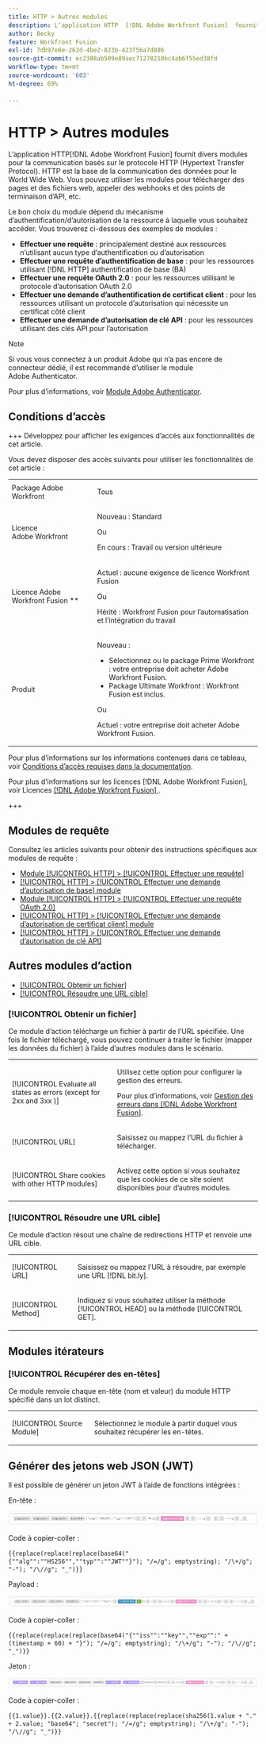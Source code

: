 ```yaml
---
title: HTTP > Autres modules
description: L’application HTTP  [!DNL Adobe Workfront Fusion]  fournit divers modules de communication basés sur le protocole HTTP (Hypertext Transfer Protocol). HTTP est la base de la communication des données pour le World Wide Web. Vous pouvez utiliser les modules pour télécharger des pages et des fichiers web, appeler des webhooks et des points de terminaison d’API, etc.
author: Becky
feature: Workfront Fusion
exl-id: 7db97e6e-262d-4be2-823b-423f56a7d886
source-git-commit: ec2388ab509e89aec71278210bc4ab6f55ed38fd
workflow-type: tm+mt
source-wordcount: '603'
ht-degree: 69%

---
```


# HTTP > Autres modules

L’application HTTP[!DNL Adobe Workfront Fusion]  fournit divers modules pour la communication basés sur le protocole HTTP (Hypertext Transfer Protocol). HTTP est la base de la communication des données pour le World Wide Web. Vous pouvez utiliser les modules pour télécharger des pages et des fichiers web, appeler des webhooks et des points de terminaison d’API, etc.

Le bon choix du module dépend du mécanisme d’authentification/d’autorisation de la ressource à laquelle vous souhaitez accéder. Vous trouverez ci-dessous des exemples de modules :

* **Effectuer une requête** : principalement destiné aux ressources n’utilisant aucun type d’authentification ou d’autorisation
* **Effectuer une requête d’authentification de base** : pour les ressources utilisant [!DNL HTTP] authentification de base (BA)
* **Effectuer une requête OAuth 2.0** : pour les ressources utilisant le protocole d’autorisation OAuth 2.0
* **Effectuer une demande d’authentification de certificat client** : pour les ressources utilisant un protocole d’autorisation qui nécessite un certificat côté client
* **Effectuer une demande d’autorisation de clé API** : pour les ressources utilisant des clés API pour l’autorisation

>[!NOTE]
>
>Si vous vous connectez à un produit Adobe qui n’a pas encore de connecteur dédié, il est recommandé d’utiliser le module Adobe Authenticator.
>
>Pour plus d’informations, voir [Module Adobe Authenticator](/help/workfront-fusion/references/apps-and-modules/adobe-connectors/adobe-authenticator-modules.md).

## Conditions d’accès

+++ Développez pour afficher les exigences d’accès aux fonctionnalités de cet article.

Vous devez disposer des accès suivants pour utiliser les fonctionnalités de cet article :

<table style="table-layout:auto">
 <col> 
 <col> 
 <tbody> 
  <tr> 
   <td role="rowheader">Package Adobe Workfront</td> 
   <td> <p>Tous</p> </td> 
  </tr> 
  <tr data-mc-conditions=""> 
   <td role="rowheader">Licence Adobe Workfront</td> 
   <td> <p>Nouveau : Standard</p><p>Ou</p><p>En cours : Travail ou version ultérieure</p> </td> 
  </tr> 
  <tr> 
   <td role="rowheader">Licence Adobe Workfront Fusion **</td> 
   <td>
   <p>Actuel : aucune exigence de licence Workfront Fusion</p>
   <p>Ou</p>
   <p>Hérité : Workfront Fusion pour l’automatisation et l’intégration du travail </p>
   </td> 
  </tr> 
  <tr> 
   <td role="rowheader">Produit</td> 
   <td>
   <p>Nouveau :</p> <ul><li>Sélectionnez ou le package Prime Workfront : votre entreprise doit acheter Adobe Workfront Fusion.</li><li>Package Ultimate Workfront : Workfront Fusion est inclus.</li></ul>
   <p>Ou</p>
   <p>Actuel : votre entreprise doit acheter Adobe Workfront Fusion.</p>
   </td> 
  </tr>
 </tbody> 
</table>

Pour plus d’informations sur les informations contenues dans ce tableau, voir [Conditions d’accès requises dans la documentation](/help/workfront-fusion/references/licenses-and-roles/access-level-requirements-in-documentation.md).

Pour plus d’informations sur les licences [!DNL Adobe Workfront Fusion], voir Licences [[!DNL Adobe Workfront Fusion] ](/help/workfront-fusion/set-up-and-manage-workfront-fusion/licensing-operations-overview/license-automation-vs-integration.md).

+++

## Modules de requête

Consultez les articles suivants pour obtenir des instructions spécifiques aux modules de requête :

* [Module [!UICONTROL HTTP] > [!UICONTROL Effectuer une requête]](/help/workfront-fusion/references/apps-and-modules/universal-connectors/http-module-make-a-request.md)
* [[!UICONTROL HTTP] > [!UICONTROL Effectuer une demande d’autorisation de base] module](/help/workfront-fusion/references/apps-and-modules/universal-connectors/http-module-make-a-basic-auth-request.md)
* [Module [!UICONTROL HTTP] > [!UICONTROL Effectuer une requête OAuth 2.0]](/help/workfront-fusion/references/apps-and-modules/universal-connectors/http-module-make-an-oauth-2-request.md)
* [[!UICONTROL HTTP] > [!UICONTROL Effectuer une demande d’autorisation de certificat client] module](/help/workfront-fusion/references/apps-and-modules/universal-connectors/http-module-make-a-client-cert-auth-request.md)
* [[!UICONTROL HTTP] > [!UICONTROL Effectuer une demande d’autorisation de clé API]](/help/workfront-fusion/references/apps-and-modules/universal-connectors/http-module-make-an-api-key-auth-request.md)

## Autres modules d’action

* [[!UICONTROL Obtenir un fichier]](#get-a-file)
* [[!UICONTROL Résoudre une URL cible]](#resolve-a-target-url)

### [!UICONTROL Obtenir un fichier]

Ce module d’action télécharge un fichier à partir de l’URL spécifiée. Une fois le fichier téléchargé, vous pouvez continuer à traiter le fichier (mapper les données du fichier) à l’aide d’autres modules dans le scénario.

<table style="table-layout:auto"> 
 <col> 
 <col> 
 <tbody> 
  <tr> 
   <td role="rowheader">[!UICONTROL Evaluate all states as errors (except for 2xx and 3xx )] </td> 
   <td> <p>Utilisez cette option pour configurer la gestion des erreurs.</p> <p>Pour plus d’informations, voir <a href="/help/workfront-fusion/create-scenarios/config-error-handling/error-handling.md" class="MCXref xref">Gestion des erreurs dans [!DNL Adobe Workfront Fusion]</a>.</p> </td> 
  </tr> 
  <tr> 
   <td role="rowheader">[!UICONTROL URL] </td> 
   <td> <p>Saisissez ou mappez l’URL du fichier à télécharger. </p> </td> 
  </tr> 
  <tr> 
   <td role="rowheader">[!UICONTROL Share cookies with other HTTP modules] </td> 
   <td> <p>Activez cette option si vous souhaitez que les cookies de ce site soient disponibles pour d’autres modules. </p> </td> 
  </tr> 
 </tbody> 
</table>

### [!UICONTROL Résoudre une URL cible]

Ce module d’action résout une chaîne de redirections HTTP et renvoie une URL cible.

<table style="table-layout:auto"> 
 <col> 
 <col> 
 <tbody> 
  <tr> 
   <td role="rowheader">[!UICONTROL URL] </td> 
   <td> <p>Saisissez ou mappez l’URL à résoudre, par exemple une URL [!DNL bit.ly].</p> </td> 
  </tr> 
  <tr> 
   <td role="rowheader">[!UICONTROL Method] </td> 
   <td> <p>Indiquez si vous souhaitez utiliser la méthode [!UICONTROL HEAD] ou la méthode [!UICONTROL GET].</p> </td> 
  </tr> 
 </tbody> 
</table>

## Modules itérateurs

### [!UICONTROL Récupérer des en-têtes]

Ce module renvoie chaque en-tête (nom et valeur) du module HTTP spécifié dans un lot distinct.

<table style="table-layout:auto"> 
 <col> 
 <col> 
 <tbody> 
  <tr> 
   <td role="rowheader">[!UICONTROL Source Module]</td> 
   <td> <p> Sélectionnez le module à partir duquel vous souhaitez récupérer les en-têtes.</p> </td> 
  </tr> 
 </tbody> 
</table>

## Générer des jetons web JSON (JWT)

Il est possible de générer un jeton JWT à l’aide de fonctions intégrées :

En-tête :

![En-tête JWT](/help/workfront-fusion/references/apps-and-modules/assets/jwt-header-350x19.png)

Code à copier-coller :

```
{{replace(replace(replace(base64("{""alg"":""HS256"",""typ"":""JWT""}"); "/=/g"; emptystring); "/\+/g"; "-"); "/\//g"; "_")}}
```

Payload :

![Payload JWT](/help/workfront-fusion/references/apps-and-modules/assets/jwt-payload-350x17.png)

Code à copier-coller :

```
{{replace(replace(replace(base64("{""iss"":""key"",""exp"":" + (timestamp + 60) + "}"); "/=/g"; emptystring); "/\+/g"; "-"); "/\//g"; "_")}}
```

Jeton :

![ Jeton JWT ](/help/workfront-fusion/references/apps-and-modules/assets/jwt-token-350x15.png)

Code à copier-coller :

```
{{1.value}}.{{2.value}}.{{replace(replace(replace(sha256(1.value + "." + 2.value; "base64"; "secret"); "/=/g"; emptystring); "/\+/g"; "-"); "/\//g"; "_")}}
```
